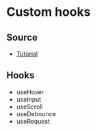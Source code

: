 # Custom hooks

## Source
- [Tutorial](https://www.youtube.com/watch?v=ks8oftGP2oc&list=PL6DxKON1uLOHya4bDIynPTCwZHrezUlFs&index=2)

## Hooks
- useHover
- useInput
- useScroll
- useDebounce
- useRequest